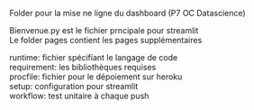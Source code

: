Folder pour la mise ne ligne du dashboard (P7 OC Datascience)  
  
Bienvenue.py est le fichier prncipale pour streamlit  
Le folder pages contient les pages supplémentaires  
  
runtime: fichier spécifiant le langage de code  
requirement: les bibliothèques requises  
procfile: fichier pour le dépoiement sur heroku  
setup: configuration pour streamlit  
workflow: test unitaire à chaque push   
